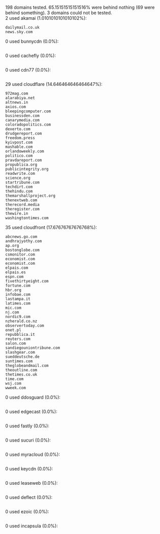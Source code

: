 198 domains tested. 65.15151515151516% were behind nothing (69 were behind something). 3 domains could not be tested.<br>
2 used akamai (1.0101010101010102%):
```
dailymail.co.uk
news.sky.com
```

0 used bunnycdn (0.0%):
```

```

0 used cachefly (0.0%):
```

```

0 used cdn77 (0.0%):
```

```

29 used cloudflare (14.646464646464647%):
```
972mag.com
alarabiya.net
altnews.in
axios.com
bleepingcomputer.com
businessden.com
canarymedia.com
coloradopolitics.com
dexerto.com
drudgereport.com
freedom.press
kyivpost.com
mashable.com
orlandoweekly.com
politico.com
pravdareport.com
propublica.org
publicintegrity.org
readwrite.com
science.org
startribune.com
techdirt.com
thehindu.com
themarshallproject.org
thenextweb.com
therecord.media
theregister.com
thewire.in
washingtontimes.com
```

35 used cloudfront (17.67676767676768%):
```
abcnews.go.com
andhrajyothy.com
ap.org
bostonglobe.com
csmonitor.com
economist.com
economist.com
elpais.com
elpais.es
espn.com
fivethirtyeight.com
fortune.com
hbr.org
infobae.com
lastampa.it
latimes.com
mic.com
nj.com
nordic9.com
nzherald.co.nz
observertoday.com
onet.pl
repubblica.it
reuters.com
salon.com
sandiegouniontribune.com
slashgear.com
sueddeutsche.de
suntimes.com
theglobeandmail.com
theoutline.com
thetimes.co.uk
time.com
wsj.com
wweek.com
```

0 used ddosguard (0.0%):
```

```

0 used edgecast (0.0%):
```

```

0 used fastly (0.0%):
```

```

0 used sucuri (0.0%):
```

```

0 used myracloud (0.0%):
```

```

0 used keycdn (0.0%):
```

```

0 used leaseweb (0.0%):
```

```

0 used deflect (0.0%):
```

```

0 used ezoic (0.0%):
```

```

0 used incapsula (0.0%):
```

```
